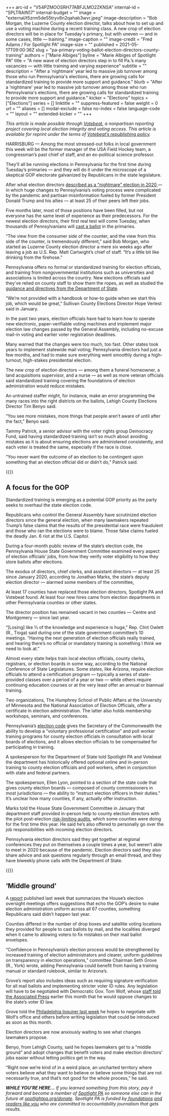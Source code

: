 +++
arc-id = "V54PZMOOSRH77ABFJLMO2ZKNSA"
internal-id = "SPLTRAIN17"
internal-budget = ""
image = "external/t5zrm5de55tryv8n2qahab3wvr.jpeg"
image-description = "Bob Morgan, the Luzerne County election director, talks about how to set up and use a voting machine during a recent training class. A new crop of election directors will be in place for Tuesday's primary, but with uneven — and in some cases, little — training."
image-caption = ""
image-credit = "Fred Adams / For Spotlight PA"
image-size = ""
published = 2021-05-17T09:00:36Z
slug = "pa-primary-voting-ballot-election-directors-county-training"
authors = ["Marie Albiges"]
byline = "Marie Albiges of Spotlight PA"
title = "A new wave of election directors step in to fill Pa.’s many vacancies — with little training and varying experience"
subtitle = ""
description = "After a ‘nightmare’ year led to massive job turnover among those who run Pennsylvania's elections, there are growing calls for standardized training to provide more support and guidance."
blurb = "After a ‘nightmare’ year led to massive job turnover among those who run Pennsylvania's elections, there are growing calls for standardized training to provide more support and guidance."
kicker = "Elections"
topics = ["Elections"]
series = []
linktitle = ""
suppress-featured = false
weight = 0
url = ""
aliases = []
modal-exclude = false
no-index = false
language-code = ""
layout = ""
extended-kicker = ""
+++

<i>This article is made possible through </i><a href="http://votebeat.org/"><i>Votebeat</i></a><i>, a nonpartisan reporting project covering local election integrity and voting access. This article is available for reprint under the terms of </i><a href="https://votebeat.org/republishing/"><i>Votebeat’s republishing policy</i></a><i>.</i>

HARRISBURG — Among the most stressed-out folks in local government this week will be the former manager of the USA Field Hockey team, a congressman’s past chief of staff, and an ex-political science professor.

They’ll all be running elections in Pennsylvania for the first time during Tuesday’s primaries — and they will do it under the microscope of a skeptical GOP electorate galvanized by Republicans in the state legislature.

After what election directors <a href="https://www.spotlightpa.org/news/2020/12/pennsylvania-election-2020-officials-retiring-nightmare/">described as a “nightmare” election in 2020 </a>— in which huge changes to Pennsylvania’s voting process were complicated by the pandemic and partisan misinformation fueled by former President Donald Trump and his allies — at least 25 of their peers left their jobs.

Five months later, most of those positions have been filled, but not everyone has the same level of experience as their predecessors. For the newest election directors, their first real test will come Tuesday, when thousands of Pennsylvanians will <a href="https://www.inquirer.com/politics/election/a/pennsylvania-primary-election-2021-ballot-voting-guide-20210503.html">cast a ballot</a> in the primaries.

“The view from the consumer side of the counter, and the view from this side of the counter, is tremendously different,” said Bob Morgan, who started as Luzerne County election director a mere six weeks ago after leaving a job as U.S. Rep. Matt Cartwight’s chief of staff. “It’s a little bit like drinking from the firehose.”

<script src="https://www.spotlightpa.org/embed.js" async></script><div data-spl-embed-version="1" data-spl-src="https://www.spotlightpa.org/embeds/newsletter/"></div>

Pennsylvania offers no formal or standardized training for election officials, and training from nongovernmental institutions such as universities and associations is limited across the country. New elections officials said they’ve relied on county staff to show them the ropes, as well as studied the <a href="https://www.dos.pa.gov/VotingElections/OtherServicesEvents/Pages/Election-Adminstration-Tools.aspx">guidance and directives from the Department of State</a>.

“We’re not provided with a handbook or how-to guide when we start this job, which would be great,” Sullivan County Elections Director Hope Verlest said in January.

In the past two years, election officials have had to learn how to operate new electronic, paper-verifiable voting machines and implement major election law changes passed by the General Assembly, including no-excuse mail-in voting and earlier voter registration deadlines.

Many warned that the changes were too much, too fast. Other states took years to implement statewide mail voting; Pennsylvania directors had just a few months, and had to make sure everything went smoothly during a high-turnout, high-stakes presidential election.

The new crop of election directors — among them a funeral homeowner, a land acquisitions supervisor, and a nurse — as well as more veteran officials said standardized training covering the foundations of election administration would reduce mistakes.

An untrained staffer might, for instance, make an error programming the many races into the right districts on the ballots, Lehigh County Elections Director Tim Benyo said.

“You see more mistakes, more things that people aren’t aware of until after the fact,” Benyo said.

Tammy Patrick, a senior advisor with the voter rights group Democracy Fund, said having standardized training isn’t so much about avoiding mistakes as it is about ensuring elections are administered consistently, and each voter is treated the same, especially if the race is close.

“You never want the outcome of an election to be contingent upon something that an election official did or didn’t do,” Patrick said.

{{<picture src="external/bp6fmx138jknsexysharnnaf78.jpeg" description="The new crop of election directors, as well as more veteran officials, said standardized training covering the foundations of election administration would reduce mistakes." caption="The new crop of election directors, as well as more veteran officials, said standardized training covering the foundations of election administration would reduce mistakes." credit="FRED A. ADAMS / For Spotlight PA">}} 

## A focus for the GOP

Standardized training is emerging as a potential GOP priority as the party seeks to overhaul the state election code.

Republicans who control the General Assembly have scrutinized election directors since the general election, when many lawmakers repeated Trump’s false claims that the results of the presidential race were fraudulent and those who ran the elections were to blame. Those false claims fueled the deadly Jan. 6 riot at the U.S. Capitol.

During a four-month public review of the state’s election code, the Pennsylvania House State Government Committee examined every aspect of election officials’ jobs, from how they verify voter eligibility to how they store ballots after elections.

The exodus of directors, chief clerks, and assistant directors — at least 25 since January 2020, according to Jonathan Marks, the state’s deputy election director — alarmed some members of the committee<a href="https://www.spotlightpa.org/news/2021/01/pennsylvania-2020-election-hearings-boockvar-republicans-lies-reforms/">. </a>

At least 17 counties have replaced those election directors, Spotlight PA and Votebeat found. At least four new hires came from election departments in other Pennsylvania counties or other states.

The director position has remained vacant in two counties — Centre and Montgomery — since last year.

“[Losing] like ⅓ of the knowledge and experience is huge,” Rep. Clint Owlett (R., Tioga) said during one of the state government committee’s 10 meetings. “Having the next generation of election officials really trained, and hearing there’s no official or mandatory training is something I think we need to look at.”

<script src="https://www.spotlightpa.org/embed.js" async></script><div data-spl-embed-version="1" data-spl-src="https://www.spotlightpa.org/embeds/donate/"></div>

Almost every state helps train local election officials, county clerks, registrars, or election boards in some way, according to the National Conference of State Legislatures. Some states, like Arizona, require election officials to attend a certification program — typically a series of state-provided classes over a period of a year or two — while others require continuing education courses or at the very least offer an annual or biannual training.

Two organizations, The Humphrey School of Public Affairs at the University of Minnesota and the National Association of Election Officials, offer a certificate in election administration. The latter also holds membership workshops, seminars, and conferences.

Pennsylvania’s <a href="https://www.legis.state.pa.us/WU01/LI/LI/US/PDF/1937/0/0320..PDF">election code</a> gives the Secretary of the Commonwealth the ability to develop a “voluntary professional certification” and poll worker training programs for county election officials in consultation with local boards of elections, and it allows election officials to be compensated for participating in training.

A spokesperson for the Department of State told Spotlight PA and Votebeat the department has historically offered optional online and in-person training to county election officials and poll workers, often in conjunction with state and federal partners.

The spokesperson, Ellen Lyon, pointed to a section of the state code that gives county election boards — composed of county commissioners in most jurisdictions — the ability to “instruct election officers in their duties.” It’s unclear how many counties, if any, actually offer instruction.

Marks told the House State Government Committee in January that department staff provided in-person help to county election directors with the pilot post-election <a href="https://www.spotlightpa.org/news/2021/03/pa-election-biden-trump-risk-limiting-audit-limitations/">risk-limiting audits</a>, which some counties were doing for the first time this year. He said he’s also offered to personally go over the job responsibilities with incoming election directors.

Pennsylvania election directors said they get together at regional conferences they put on themselves a couple times a year, but weren’t able to meet in 2020 because of the pandemic. Election directors said they also share advice and ask questions regularly through an email thread, and they have biweekly phone calls with the Department of State.

{{<picture src="external/4cyhms9401zkbtpktfqn3xfk1w.jpeg" description="State Rep. Seth Grove (R., York), chairman of the House State Government Committee, is pushing for standardized training for election officials as part of a host of election-related reforms following the Nov. 3 general election." caption="State Rep. Seth Grove (R., York), chairman of the House State Government Committee, is pushing for standardized training for election officials as part of a host of election-related reforms following the Nov. 3 general election." credit="DAN GLEITER / PennLive">}} 

## ‘Middle ground’

A <a href="http://www.repgrove.com/Display/SiteFiles/418/OtherDocuments/2021/Election%20Oversight%20Hearing%20Final%20Report.pdf">report</a> published last week that summarizes the House’s election oversight meetings offers suggestions that echo the GOP’s desire to make election administration uniform across all 67 counties, something Republicans said didn’t happen last year.

Counties differed in the number of drop boxes and satellite voting locations they provided for people to cast ballots by mail, and the localities diverged when it came to allowing voters to fix mistakes on their mail ballot envelopes.

“Confidence in Pennsylvania’s election process would be strengthened by increased training of election administrators and clearer, uniform guidelines on transparency in election operations,” committee Chairman Seth Grove (R., York) wrote, adding Pennsylvania could benefit from having a training manual or standard rulebook, similar to Arizona’s.

Grove’s report also includes ideas such as requiring signature verification for all mail ballots and implementing stricter voter ID rules. Any legislation will have to be negotiated with Democratic Gov. Tom Wolf, whose <a href="https://apnews.com/article/donald-trump-pennsylvania-house-elections-elections-government-and-politics-e3d6bbd3fcc61d745be8ea768a04f1c5">staff told the Associated Press</a> earlier this month that he would oppose changes to the state’s voter ID law.

Grove told the <a href="https://www.inquirer.com/politics/election/pennsylvania-state-house-republicans-election-reform-report-20210510.html">Philadelphia Inquirer last week</a> he hopes to negotiate with Wolf’s office and others before writing legislation that could be introduced as soon as this month.

Election directors are now anxiously waiting to see what changes lawmakers propose.

Benyo, from Lehigh County, said he hopes lawmakers get to a “middle ground” and adopt changes that benefit voters and make election directors’ jobs easier without letting politics get in the way.

“Right now we’re kind of in a weird place, an uncharted territory where voters believe what they want to believe or believe some things that are not necessarily true, and that’s not good for the whole process,” he said.

<i><b>WHILE YOU’RE HERE...</b></i><i> If you learned something from this story, pay it forward and become a member of </i><a href="https://www.spotlightpa.org/"><i>Spotlight PA</i></a><i> so someone else can in the future at </i><a href="http://spotlightpa.org/donate"><i>spotlightpa.org/donate</i></a><i>. Spotlight PA is funded by</i><a href="https://www.spotlightpa.org/support"><i> foundations</i></a><i> </i><a href="https://www.spotlightpa.org/support"><i>and readers like you</i></a><i> who are committed to accountability journalism that gets results.</i>
